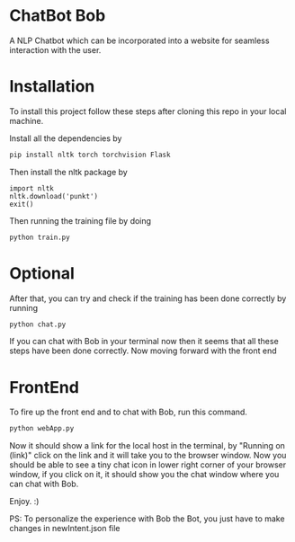 # ChatBot Bob

A NLP Chatbot which can be incorporated into a website for seamless interaction with the user.

# Installation

To install this project follow these steps after cloning this repo in your local machine.

Install all the dependencies by

```bash
pip install nltk torch torchvision Flask
```

Then install the nltk package by

```bashpython
import nltk
nltk.download('punkt')
exit()
```

Then running the training file by doing

```bash
python train.py
```

# Optional 

After that, you can try and check if the training has been done correctly by running

```bash
python chat.py
```

If you can chat with Bob in your terminal now then it seems that all these steps have been done correctly. Now moving forward with the front end 

# FrontEnd

To fire up the front end and to chat with Bob, run this command.

```bash
python webApp.py
```

Now it should show a link for the local host in the terminal, by "Running on (link)" click on the link and it will take you to the browser window. Now you should be able to see a tiny chat icon in lower right corner of your browser window, if you click on it, it should show you the chat window where you can chat with Bob.

Enjoy. :)

PS: To personalize the experience with Bob the Bot, you just have to make changes in newIntent.json file
